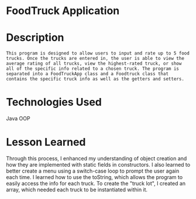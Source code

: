 # FoodTruck Application

# Description
	This program is designed to allow users to input and rate up to 5 food trucks. Once the trucks are entered in, the user is able to view the average rating of all trucks, view the highest-rated truck, or show all of the specific info related to a chosen truck. The program is separated into a FoodTruckApp class and a Foodtruck class that contains the specific truck info as well as the getters and setters. 
	
# Technologies Used
Java
OOP

# Lesson Learned
Through this process, I enhanced my understanding of object creation and how they are implemented with static fields in constructors. I also learned to better create a menu using a switch-case loop to prompt the user again each time. I learned how to use the toString, which allows the program to easily access the info for each truck. To create the "truck lot", I created an array, which needed each truck to be instantiated within it.


